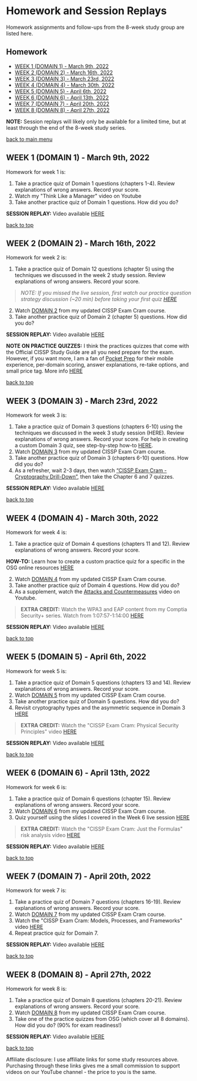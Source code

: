 # Homework and Session Replays

Homework assignments and follow-ups from the 8-week study group are listed here.

## Homework

  - [WEEK 1 (DOMAIN 1) - March 9th, 2022](#week-1-domain-1---march-9th-2022)
  - [WEEK 2 (DOMAIN 2) - March 16th, 2022](#week-2-domain-2---march-16th-2022)
  - [WEEK 3 (DOMAIN 3) - March 23rd, 2022](#week-3-domain-3---march-23rd-2022)
  - [WEEK 4 (DOMAIN 4) - March 30th, 2022](#week-4-domain-4---march-30th-2022)
  - [WEEK 5 (DOMAIN 5) - April 6th, 2022](#week-5-domain-5---april-6th-2022)
  - [WEEK 6 (DOMAIN 6) - April 13th, 2022](#week-6-domain-6---april-13th-2022)
  - [WEEK 7 (DOMAIN 7) - April 20th, 2022](#week-7-domain-7---april-20th-2022)
  - [WEEK 8 (DOMAIN 8) - April 27th, 2022](#week-8-domain-8---april-27th-2022)

**NOTE:** Session replays will likely only be available for a limited time, but at least through the end of the 8-week study series.

[back to main menu](https://github.com/pzerger/cisspexamcram/blob/main/README.md)

## WEEK 1 (DOMAIN 1) - March 9th, 2022

Homework for week 1 is: 

1.	Take a practice quiz of Domain 1 questions (chapters 1-4). Review explanations of wrong answers. Record your score.
2.	Watch my "Think Like a Manager" video on Youtube 
3.	Take another practice quiz of Domain 1 questions. How did you do?

**SESSION REPLAY:** Video available [HERE](https://youtu.be/bxyEKIigdRk)

[back to top](#homework-and-session-replays)

## WEEK 2 (DOMAIN 2) - March 16th, 2022

Homework for week 2 is: 

1.	Take a practice quiz of Domain 12 questions (chapter 5) using the techniques we discussed in the week 2 study session. Review explanations of wrong answers. Record your score.

 >*NOTE: If you missed the live session, first watch our practice question strategy discussion (~20 min) before taking your first quiz [HERE](https://youtu.be/Y7YfwYzHWa0?t=1080)*

2.	Watch [DOMAIN 2](https://youtu.be/_nyZhYnCNLA?t=5055) from my updated CISSP Exam Cram course. 
3.	Take another practice quiz of Domain 2 (chapter 5) questions. How did you do?

**SESSION REPLAY:** Video available [HERE](https://youtu.be/Y7YfwYzHWa0)

**NOTE ON PRACTICE QUIZZES:** I think the practices quizzes that come with the Official CISSP Study Guide are all you need prepare for the exam. However, if you want more, I am a fan of [Pocket Prep](https://www.pocketprep.com/exams/isc2-cissp/?ref=peterzerger) for their mobile experience, per-domain scoring, answer explanations, re-take options, and small price tag. More info [HERE](https://www.pocketprep.com/exams/isc2-cissp/?ref=peterzerger)

[back to top](#homework-and-session-replays)

## WEEK 3 (DOMAIN 3) - March 23rd, 2022

Homework for week 3 is:  

1.	Take a practice quiz of Domain 3 questions (chapters 6-10) using the techniques we discussed in the week 3 study session (HERE). Review explanations of wrong answers. Record your score.
For help in creating a custom Domain 3 quiz, see step-by-step how-to [HERE](https://youtu.be/3PoFfQVca_0?t=507).
2.	Watch [DOMAIN 3](https://youtu.be/_nyZhYnCNLA?t=5966) from my updated CISSP Exam Cram course.
3.	Take another practice quiz of Domain 3 (chapters 6-10) questions. How did you do?
4.	As a refresher, wait 2-3 days, then watch [“CISSP Exam Cram - Cryptography Drill-Down”](https://youtu.be/8_NLPDRLfg4), then take the Chapter 6 and 7 quizzes.

**SESSION REPLAY:** Video available [HERE](https://youtu.be/3PoFfQVca_0)

[back to top](#homework-and-session-replays)

## WEEK 4 (DOMAIN 4) - March 30th, 2022

Homework for week 4 is: 

1.	Take a practice quiz of Domain 4 questions (chapters 11 and 12). Review explanations of wrong answers. Record your score.

**HOW-TO:** Learn how to create a custom practice quiz for a specific in the OSG online resources [HERE](https://youtu.be/_nyZhYnCNLA?t=1246)

2.	Watch [DOMAIN 4](https://youtu.be/_nyZhYnCNLA?t=14067) from my updated CISSP Exam Cram course. 
3.	Take another practice quiz of Domain 4 questions. How did you do?
4.  As a supplement, watch the [Attacks and Countermeasures](https://youtu.be/nQhLY2sV2DU) video on Youtube.

> **EXTRA CREDIT:** Watch the WPA3 and EAP content from my Comptia Security+ series. Watch from 1:07:57-1:14:00 [HERE](https://www.youtube.com/watch?v=CdBD5aFLUEc&t=4077s)

**SESSION REPLAY:** Video available [HERE](https://youtu.be/ohnvzT5azoQ)

[back to top](#homework-and-session-replays)

## WEEK 5 (DOMAIN 5) - April 6th, 2022

Homework for week 5 is: 

1.	Take a practice quiz of Domain 5 questions (chapters 13 and 14). Review explanations of wrong answers. Record your score.
2.	Watch [DOMAIN 5](https://youtu.be/_nyZhYnCNLA?t=17818) from my updated CISSP Exam Cram course. 
3.	Take another practice quiz of Domain 5 questions. How did you do?
4.  Revisit cryptography types and the asymmetric sequence in Domain 3 [HERE](https://youtu.be/_nyZhYnCNLA?t=8746)

> **EXTRA CREDIT:** Watch the "CISSP Exam Cram: Physical Security Principles" video [HERE](https://youtu.be/iZTOstBx1ac)

**SESSION REPLAY:** Video available [HERE](https://youtu.be/qjH8UzCHr3g)

[back to top](#homework-and-session-replays)

## WEEK 6 (DOMAIN 6) - April 13th, 2022

Homework for week 6 is: 

1.	Take a practice quiz of Domain 6 questions (chapter 15). Review explanations of wrong answers. Record your score.
2.	Watch [DOMAIN 6](https://www.youtube.com/watch?v=_nyZhYnCNLA&t=19821s) from my updated CISSP Exam Cram course. 
3.  Quiz yourself using the slides I covered in the Week 6 live session [HERE](https://1drv.ms/b/s!AmhtzcmYt5AViYJFY2ZNMA47jHsdnw?e=CQ18KN)

> **EXTRA CREDIT:** Watch the "CISSP Exam Cram: Just the Formulas" risk analysis video [HERE](https://youtu.be/ttOKJYOedNo)

**SESSION REPLAY:** Video available [HERE](https://youtu.be/sJa04NyEKJI)

[back to top](#homework-and-session-replays)

## WEEK 7 (DOMAIN 7) - April 20th, 2022

Homework for week 7 is: 

1.	Take a practice quiz of Domain 7 questions (chapters 16-19). Review explanations of wrong answers. Record your score.
2.	Watch [DOMAIN 7](https://youtu.be/_nyZhYnCNLA?t=20696) from my updated CISSP Exam Cram course. 
3.  Watch the "CISSP Exam Cram: Models, Processes, and Frameworks" video [HERE](https://youtu.be/mLuLtIsDjK8)
4.  Repeat practice quiz for Domain 7.
   
**SESSION REPLAY:** Video available [HERE](https://youtu.be/_QWKsWo3IBM)

[back to top](#homework-and-session-replays)

## WEEK 8 (DOMAIN 8) - April 27th, 2022

Homework for week 8 is: 

1.	Take a practice quiz of Domain 8 questions (chapters 20-21). Review explanations of wrong answers. Record your score.
2.	Watch [DOMAIN 8](https://youtu.be/_nyZhYnCNLA?t=25669) from my updated CISSP Exam Cram course. 
1.  Take one of the practice quizzes from OSG (which cover all 8 domains). How did you do? (90% for exam readiness!)
   
**SESSION REPLAY:** Video available [HERE](https://youtu.be/C1z8jniOlPE)

[back to top](#homework-and-session-replays)


Affiliate disclosure: I use affiliate links for some study resources above. Purchasing through these links gives me a small commission to support videos on our YouTube channel - the price to you is the same.
